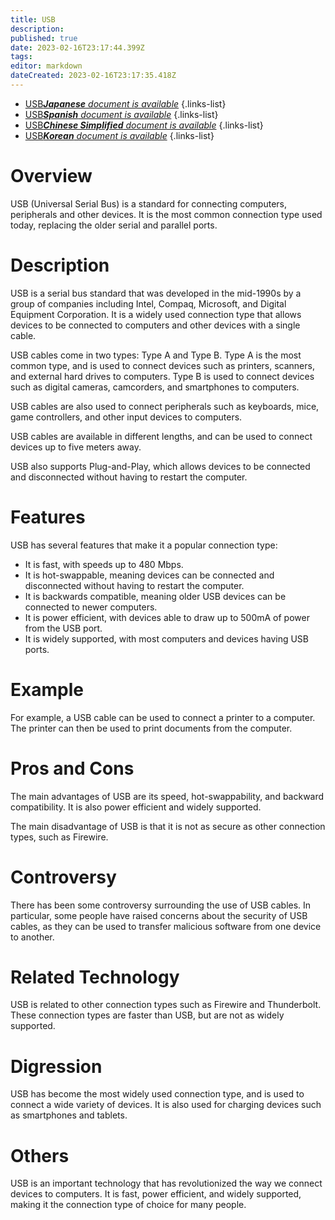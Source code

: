 ```yaml
---
title: USB
description: 
published: true
date: 2023-02-16T23:17:44.399Z
tags: 
editor: markdown
dateCreated: 2023-02-16T23:17:35.418Z
---
```


- [USB***Japanese** document is available*](/ja/Knowledge-base/Dictionary/usb)
{.links-list}
- [USB***Spanish** document is available*](/es/Knowledge-base/Dictionary/usb)
{.links-list}
- [USB***Chinese Simplified** document is available*](/zh/Knowledge-base/Dictionary/usb)
{.links-list}
- [USB***Korean** document is available*](/ko/Knowledge-base/Dictionary/usb)
{.links-list}


# Overview
USB (Universal Serial Bus) is a standard for connecting computers, peripherals and other devices. It is the most common connection type used today, replacing the older serial and parallel ports.

# Description
USB is a serial bus standard that was developed in the mid-1990s by a group of companies including Intel, Compaq, Microsoft, and Digital Equipment Corporation. It is a widely used connection type that allows devices to be connected to computers and other devices with a single cable.

USB cables come in two types: Type A and Type B. Type A is the most common type, and is used to connect devices such as printers, scanners, and external hard drives to computers. Type B is used to connect devices such as digital cameras, camcorders, and smartphones to computers.

USB cables are also used to connect peripherals such as keyboards, mice, game controllers, and other input devices to computers.

USB cables are available in different lengths, and can be used to connect devices up to five meters away.

USB also supports Plug-and-Play, which allows devices to be connected and disconnected without having to restart the computer.

# Features
USB has several features that make it a popular connection type: 

- It is fast, with speeds up to 480 Mbps.
- It is hot-swappable, meaning devices can be connected and disconnected without having to restart the computer.
- It is backwards compatible, meaning older USB devices can be connected to newer computers.
- It is power efficient, with devices able to draw up to 500mA of power from the USB port.
- It is widely supported, with most computers and devices having USB ports.

# Example
For example, a USB cable can be used to connect a printer to a computer. The printer can then be used to print documents from the computer.

# Pros and Cons
The main advantages of USB are its speed, hot-swappability, and backward compatibility. It is also power efficient and widely supported. 

The main disadvantage of USB is that it is not as secure as other connection types, such as Firewire.

# Controversy
There has been some controversy surrounding the use of USB cables. In particular, some people have raised concerns about the security of USB cables, as they can be used to transfer malicious software from one device to another.

# Related Technology
USB is related to other connection types such as Firewire and Thunderbolt. These connection types are faster than USB, but are not as widely supported.

# Digression
USB has become the most widely used connection type, and is used to connect a wide variety of devices. It is also used for charging devices such as smartphones and tablets.

# Others
USB is an important technology that has revolutionized the way we connect devices to computers. It is fast, power efficient, and widely supported, making it the connection type of choice for many people.